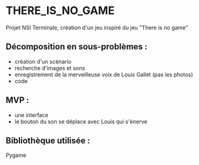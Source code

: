 # THERE_IS_NO_GAME
Projet NSI Terminale, création d'un jeu inspiré du jeu "There is no game"
## Décomposition en sous-problèmes :
- création d'un scénario
- recherche d'images et sons
- enregistrement de la merveilleuse voix de Louis Gallet (pas les photos)
- code

## MVP :
- une interface 
- le bouton du son se déplace avec Louis qui s'énerve


## Bibliothèque utilisée :
Pygame

